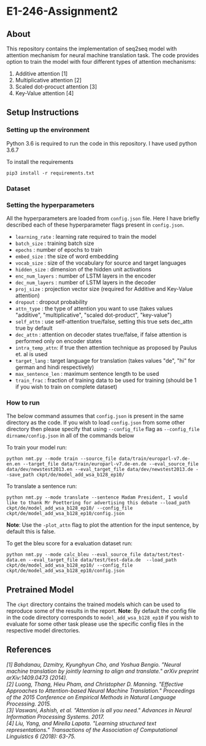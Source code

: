 # E1-246-Assignment2

## About
This repository contains the implementation of seq2seq model with attention mechanism for neural machine translation task. The code provides option to train the model with four different types of attention mechanisms:
1. Additive attention [1]
2. Multiplicative attention [2]
3. Scaled dot-procuct attention [3]
4. Key-Value attention [4]

## Setup Instructions

### Setting up the environment
Python 3.6 is required to run the code in this repository. I have used python 3.6.7 

To install the requirements
```
pip3 install -r requirements.txt
```

### Dataset


### Setting the hyperparameters
All the hyperparameters are loaded from `config.json` file. Here I have briefly described each of these hyperparameter flags present in `config.json`.
* `learning_rate` : learning rate required to train the model
* `batch_size` : training batch size
* `epochs` : number of epochs to train
* `embed_size` : the size of word embedding
* `vocab_size` : size of the vocabulary for source and target languages
* `hidden_size` : dimension of the hidden unit activations
* `enc_num_layers` : number of LSTM layers in the encoder
* `dec_num_layers` : number of LSTM layers in the decoder
* `proj_size` : projection vector size (required for Additive and Key-Value attention)
* `dropout` : dropout probability
* `attn_type` : the type of attention you want to use (takes values "additive", "multiplicative", "scaled dot-product", "key-value")
* `self_attn` : use self-attention true/false, setting this true sets dec_attn true by default
* `dec_attn` : attention on decoder states true/false, if false attention is performed only on encoder states
* `intra_temp_attn`: if true then attention technique as proposed by Paulus et. al is used
* `target_lang` : target language for translation (takes values "de", "hi" for german and hindi respectively)
* `max_sentence_len` : maximum sentence length to be used
* `train_frac` : fraction of training data to be used for training (should be 1 if you wish to train on complete dataset)

### How to run

The below command assumes that `config.json` is present in the same directory as the code. If you wish to load `config.json` from some other directory then please specify that using `--config_file` flag as `--config_file dirname/config.json` in all of the commands below

To train your model run:
```
python nmt.py --mode train --source_file data/train/europarl-v7.de-en.en --target_file data/train/europarl-v7.de-en.de --eval_source_file data/dev/newstest2013.en --eval_target_file data/dev/newstest2013.de --save_path ckpt/de/model_add_wsa_b128_ep10/  
```
To translate a sentence run:
```
python nmt.py --mode translate --sentence Madam President, I would like to thank Mr Poettering for advertising this debate --load_path ckpt/de/model_add_wsa_b128_ep10/ --config_file ckpt/de/model_add_wsa_b128_ep10/config.json
```
**Note**: Use the `-plot_attn` flag to plot the attention for the input sentence, by default this is false.

To get the bleu score for a evaluation dataset run:
```
python nmt.py --mode calc_bleu --eval_source_file data/test/test-data.en --eval_target_file data/test/test-data.de  --load_path ckpt/de/model_add_wsa_b128_ep10/ --config_file ckpt/de/model_add_wsa_b128_ep10/config.json
```

## Pretrained Model
The `ckpt` directory contains the trained models which can be used to reproduce some of the results in the report. **Note**: By default the config file in the code directory corresponds to `model_add_wsa_b128_ep10` if you wish to evaluate for some other task please use the specific config files in the respective model directories.

## References
<cite>[1] Bahdanau, Dzmitry, Kyunghyun Cho, and Yoshua Bengio. "Neural machine translation by jointly learning to align and translate." arXiv preprint arXiv:1409.0473 (2014).</cite> <br>
<cite>[2]  Luong, Thang, Hieu Pham, and Christopher D. Manning. "Effective Approaches to Attention-based Neural Machine  Translation." Proceedings of the 2015 Conference on Empirical Methods in Natural Language Processing. 2015.</cite><br>
<cite>[3] Vaswani, Ashish, et al. "Attention is all you need." Advances in Neural Information Processing Systems. 2017.</cite><br>
<cite>[4] Liu, Yang, and Mirella Lapata. "Learning structured text representations." Transactions of the Association of Computational Linguistics 6 (2018): 63-75.</cite>
